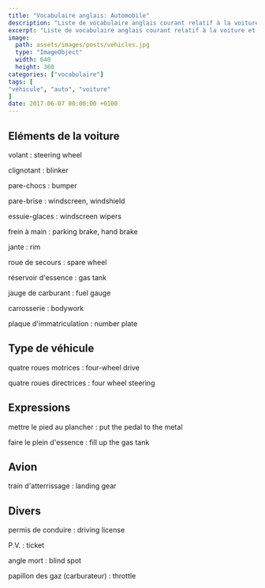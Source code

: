 ```yaml
---
title: "Vocabulaire anglais: Automobile"
description: "Liste de vocabulaire anglais courant relatif à la voiture et autres véhicules motorisés."
excerpt: "Liste de vocabulaire anglais courant relatif à la voiture et autres véhicules motorisés."
image:
  path: assets/images/posts/vehicles.jpg
  type: "ImageObject"
  width: 640
  height: 360
categories: ["vocabulaire"]
tags: [
"véhicule", "auto", "voiture"
]
date: 2017-06-07 00:00:00 +0100
---
```


## Eléments de la voiture

volant
: steering wheel

clignotant
: blinker

pare-chocs
: bumper

pare-brise
: windscreen, windshield

essuie-glaces
: windscreen wipers

frein à main
: parking brake, hand brake

jante
: rim

roue de secours
:	spare wheel

réservoir d'essence
: gas tank

jauge de carburant
: fuel gauge

carrosserie
: bodywork

plaque d'immatriculation
: number plate


## Type de véhicule

quatre roues motrices
: four-wheel drive

quatre roues directrices
: four wheel steering


## Expressions

mettre le pied au plancher
: put the pedal to the metal

faire le plein d'essence
: fill up the gas tank


## Avion

train d'atterrissage
:	landing gear


## Divers

permis de conduire
: driving license

P.V.
: ticket

angle mort
: blind spot

papillon des gaz (carburateur)
: throttle
